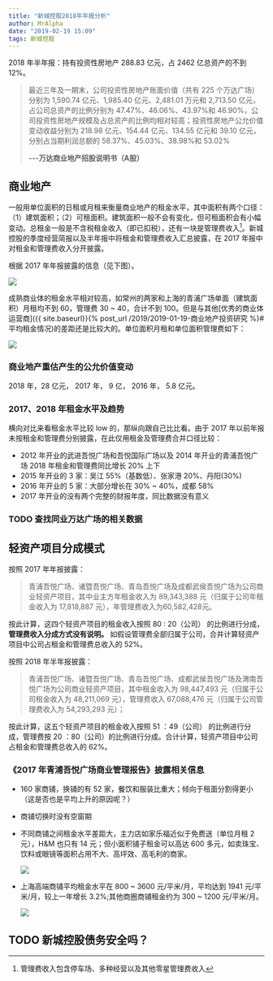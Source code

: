 ```yaml
---
title: "新城控股2018年年报分析"
author: MrAlpha
date: "2019-02-19 15:09"
tags: 新城控股
---
```


2018 年半年报：持有投资性房地产 288.83 亿元，占 2462 亿总资产的不到 12%。

> 最近三年及一期末，公司投资性房地产账面价值（共有 225 个万达广场）分别为 1,590.74 亿元、1,985.40 亿元、2,481.01 万元和 2,713.50 亿元，占公司总资产的比例分别为 47.47%、46.06%、43.97%和 46.90%，公司投资性房地产规模及占总资产的比例均相对较高；投资性房地产公允价值变动收益分别为 218.98 亿元、154.44 亿元、134.55 亿元和 39.10 亿元，分别占当期利润总额的 58.37%、45.03%、38.98%和 53.02%
>
>  **---万达商业地产招股说明书（A股）**


## 商业地产

一般用单位面积的日租或月租来衡量商业地产的租金水平，其中面积有两个口径：（1）建筑面积；（2）可租面积。建筑面积一般不会有变化，但可租面积会有小幅变动。总租金一般是不含税租金收入（即已扣税），还有一块是管理费收入[^1]。新城控股的季度经营简报以及半年报中将租金和管理费收入汇总披露，在 2017 年报中对租金和管理费收入分开披露。

根据 2017 年年报披露的信息（见下图）。

![](https://netimages.oss-cn-beijing.aliyuncs.com/img/20190219164501.png)

成熟商业体的租金水平相对较高，如常州的两家和上海的青浦广场单面（建筑面积）月租均不到 60，管理费 30 ~ 40，合计不到 100。但是与其他[优秀的商业体运营商]({{ site.baseurl}}{% post_url /2019/2019-01-19-商业地产投资研究 %}#平均租金情况)的差距还是比较大的。单位面积月租和单位面积管理费如下：

![](https://netimages.oss-cn-beijing.aliyuncs.com/img/20190223204804.png)

### 商业地产重估产生的公允价值变动

2018 年，28 亿元， 2017 年， 9 亿， 2016 年， 5.8 亿元。

### 2017、2018 年租金水平及趋势

横向对比来看租金水平比较 low 的，那纵向跟自己比比看。由于 2017 年以前年报未按租金和管理费分别披露，在此仅用租金及管理费合并口径比较：

- 2012 年开业的武进吾悦广场和吾悦国际广场以及 2014 年开业的青浦吾悦广场 2018 年租金和管理费同比增长 20% 上下
- 2015 年开业的 3 家：吴江 55%（基数低）、张家港 20%、丹阳(30%)
- 2016 年开业的 5 家：大部分增长在 30% ~ 40%，成都 58%
- 2017 年开业的没有两个完整的财报年度，同比数据没有意义

### TODO 查找同业万达广场的相关数据

[^1]: 管理费收入包含停车场、多种经营以及其他零星管理费收入

## 轻资产项目分成模式

按照 2017 年年报披露：

>青浦吾悦广场、诸暨吾悦广场、青岛吾悦广场及成都武侯吾悦广场为公司商业轻资产项目，其中业主方年租金收入为 89,343,388 元（归属于公司年租金收入为 17,818,887 元），年管理费收入为60,582,428元。

按此计算，这四个轻资产项目的租金收入按照 80 : 20（公司） 的比例进行分成，**管理费收入分成方式没有说明。** 如假设管理费全部归属于公司，合并计算轻资产项目中公司占租金和管理费总收入的 52%。

按照 2018 年半年报披露：

>青浦吾悦广场、诸暨吾悦广场、青岛吾悦广场、成都武侯吾悦广场及渭南吾悦广场为公司商业轻资产项目，其中租金收入为 98,447,493 元（归属于公司租金收入为 48,211,069 元），管理费收入 67,088,476 元（归属于公司管理费收入为 54,293,293 元）；

按此计算，这五个轻资产项目的租金收入按照 51 ：49（公司） 的比例进行分成，管理费按 20 ：80（公司）的比例进行分成。合计计算，轻资产项目中公司占租金和管理费总收入的 62%。

### 《2017 年青浦吾悦广场商业管理报告》披露相关信息

- 160 家商铺，换铺的有 52 家，餐饮和服装比重大；倾向于租面分割得更小（这是否也是平均上升的原因呢？）
- 商铺切换时没有空窗期
- 不同商铺之间租金水平差距大，主力店如家乐福近似于免费送（单位月租 2 元），H&M 也只有 14 元；但小面积铺子租金可以高达 600 多元，如卖珠宝、饮料或眼镜等面积占用不大、高坪效、高毛利的商家。

  ![](https://netimages.oss-cn-beijing.aliyuncs.com/img/20190224195825.png)

- 上海高端商铺平均租金水平在 800 ~ 3600 元/平米/月，平均达到 1941 元/平米/月，较上一年增长 3.2%;其他商圈商铺租金约为 300 ~ 1200 元/平米/月。

  ![](https://netimages.oss-cn-beijing.aliyuncs.com/img/20190224194225.png)

## TODO 新城控股债务安全吗？
